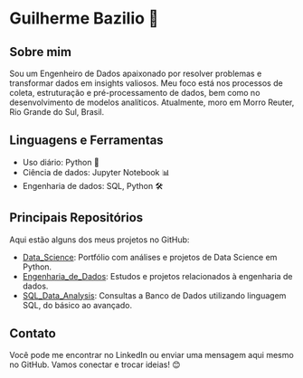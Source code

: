 # Guilherme Bazilio 👋

## Sobre mim
Sou um Engenheiro de Dados apaixonado por resolver problemas e transformar dados em insights valiosos. Meu foco está nos processos de coleta, estruturação e pré-processamento de dados, bem como no desenvolvimento de modelos analíticos. Atualmente, moro em Morro Reuter, Rio Grande do Sul, Brasil.

## Linguagens e Ferramentas
- Uso diário: Python 🐍
- Ciência de dados: Jupyter Notebook 📊
- Engenharia de dados: SQL, Python 🛠️

## Principais Repositórios
Aqui estão alguns dos meus projetos no GitHub:

- [Data_Science](https://github.com/GuilhermeBazilio/): Portfólio com análises e projetos de Data Science em Python.
- [Engenharia_de_Dados](https://github.com/GuilhermeBazilio/): Estudos e projetos relacionados à engenharia de dados.
- [SQL_Data_Analysis](https://github.com/GuilhermeBazilio/): Consultas a Banco de Dados utilizando linguagem SQL, do básico ao avançado.

## Contato
Você pode me encontrar no LinkedIn ou enviar uma mensagem aqui mesmo no GitHub. Vamos conectar e trocar ideias! 😊

